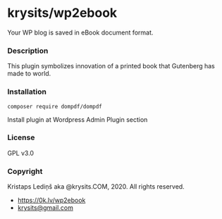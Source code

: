 # krysits/wp2ebook
Your WP blog is saved in eBook document format.
### Description
This plugin symbolizes innovation of a printed book that Gutenberg has made to world.
### Installation
```composer require dompdf/dompdf```

Install plugin at Wordpress Admin Plugin section
### License
GPL v3.0
### Copyright
Kristaps Lediņš aka @krysits.COM, 2020.
All rights reserved.
- https://0k.lv/wp2ebook
- [krysits@gmail.com](mailto://krysits@gmail.com)
